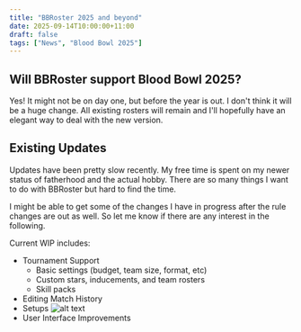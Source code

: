 ```yaml
---
title: "BBRoster 2025 and beyond"
date: 2025-09-14T10:00:00+11:00
draft: false
tags: ["News", "Blood Bowl 2025"]
---
```


## Will BBRoster support Blood Bowl 2025?

Yes! It might not be on day one, but before the year is out. I don't think it will be a huge change. All existing rosters will remain and I'll hopefully have an elegant way to deal with the new version.

## Existing Updates

Updates have been pretty slow recently. My free time is spent on my newer status of fatherhood and the actual hobby. There are so many things I want to do with BBRoster but hard to find the time.

I might be able to get some of the changes I have in progress after the rule changes are out as well. So let me know if there are any interest in the following.

Current WIP includes:

- Tournament Support
  - Basic settings (budget, team size, format, etc)
  - Custom stars, inducements, and team rosters
  - Skill packs
- Editing Match History
- Setups
  ![alt text](/images/setups.png)
- User Interface Improvements
